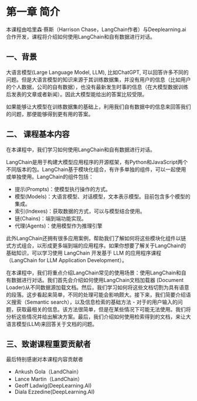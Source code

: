 # 第一章 简介

本课程由哈里森·蔡斯（Harrison Chase，LangChain作者）与Deeplearning.ai合作开发，课程将介绍如何使用LangChain和自有数据进行对话。


## 一、背景
大语言模型(Large Language Model, LLM), 比如ChatGPT, 可以回答许多不同的问题。但是大语言模型的知识来源于其训练数据集，并没有用户的信息（比如用户的个人数据，公司的自有数据），也没有最新发生时事的信息（在大模型数据训练后发表的文章或者新闻）。因此大模型能给出的答案比较受限。

如果能够让大模型在训练数据集的基础上，利用我们自有数据中的信息来回答我们的问题，那便能够得到更有用的答案。


## 二、 课程基本内容

在本课程中，我们学习如何使用LangChain和自有数据进行对话。

LangChain是用于构建大模型应用程序的开源框架，有Python和JavaScript两个不同版本的包。LangChain基于模块化组合，有许多单独的组件，可以一起使用或单独使用。LangChain的组件包括：

- 提示(Prompts)：使模型执行操作的方式。
- 模型(Models)：大语言模型、对话模型，文本表示模型。目前包含多个模型的集成。
- 索引(Indexes)：获取数据的方式，可以与模型结合使用。
- 链(Chains)：端到端功能实现。
- 代理(Agents)：使用模型作为推理引擎

此外LangChain还拥有很多应用案例，帮助我们了解如何将这些模块化组件以链式方式组合，以形成更多端到端的应用程序。如果你想要了解关于LangChain的基础知识，可以学习使用 LangChain 开发基于 LLM 的应用程序课程（LangChain for LLM Application Development）。

在本课程中，我们将重点介绍LangChain常见的使用场景：使用LangChain和自有数据进行对话。我们首先会介绍如何使用LangChain文档加载器 (Document Loader)从不同数据源加载文档。然后，我们学习如何将这些文档切割为具有语意的段落。这步看起来简单，不同的处理可能会影响颇大。接下来，我们简要介绍语义搜索（Semantic search），以及信息检索的基础方法 - 对于的用户输入的问题，获取最相关的信息。该方法很简单，但是在某些情况下可能无法使用。我们将分析这些情况并给出解决方案。最后，我们介绍如何使用检索得到的文档，来让大语言模型(LLM)来回答关于文档的问题。


## 三、致谢课程重要贡献者

最后特别感谢对本课程内容贡献者
- Ankush Gola（LandChain）
- Lance Martin（LandChain）
- Geoff Ladwig(DeepLearning.AI)
- Diala Ezzedine(DeepLearning.AI)

